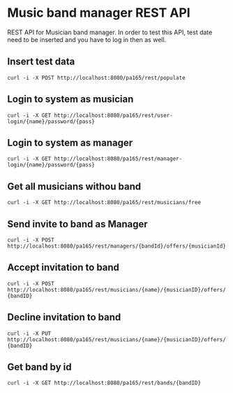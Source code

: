# Music band manager REST API
REST API for Musician band manager. In order to test this API, test date need to be inserted and you have to log in then as well.

## Insert test data
`curl -i -X POST http://localhost:8080/pa165/rest/populate`

## Login to system as musician
`curl -i -X GET http://localhost:8080/pa165/rest/user-login/{name}/password/{pass}`

## Login to system as manager
`curl -i -X GET http://localhost:8080/pa165/rest/manager-login/{name}/password/{pass}`

## Get all musicians withou band
`curl -i -X GET http://localhost:8080/pa165/rest/musicians/free`

## Send invite to band as Manager
`curl -i -X POST http://localhost:8080/pa165/rest/managers/{bandId}/offers/{musicianId}`

## Accept invitation to band 
`curl -i -X POST http://localhost:8080/pa165/rest/musicians/{name}/{musicianID}/offers/{bandID}`

## Decline invitation to band 
`curl -i -X PUT http://localhost:8080/pa165/rest/musicians/{name}/{musicianID}/offers/{bandID}`

## Get band by id
`curl -i -X GET http://localhost:8080/pa165/rest/bands/{bandID}`
